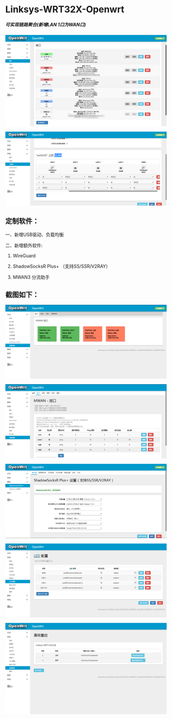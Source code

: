 # Linksys-WRT32X-Openwrt  

##### 可实现链路聚合(新增LAN 1口为WAN口)  

![Image text](https://github.com/Einic/Linksys-WRT32X-Openwrt/blob/master/img/interface.png)  

![Image text](https://github.com/Einic/Linksys-WRT32X-Openwrt/blob/master/img/vlan2.png)  

## 定制软件：  

一、新增USB驱动、负载均衡

二、新增额外软件:  

   1) WireGuard  

   2) ShadowSocksR Plus+ （支持SS/SSR/V2RAY）  
   
   3) MWAN3 分流助手

## 截图如下：  

![Image text](https://github.com/Einic/Linksys-WRT32X-Openwrt/blob/master/img/slb-status.png)  

![Image text](https://github.com/Einic/Linksys-WRT32X-Openwrt/blob/master/img/slb-setting.png)  

![Image text](https://github.com/Einic/Linksys-WRT32X-Openwrt/blob/master/img/ssr-plus++.png)  

![Image text](https://github.com/Einic/Linksys-WRT32X-Openwrt/blob/master/img/usb.png) 

![Image text](https://github.com/Einic/Linksys-WRT32X-Openwrt/blob/master/img/reboot.png)  




